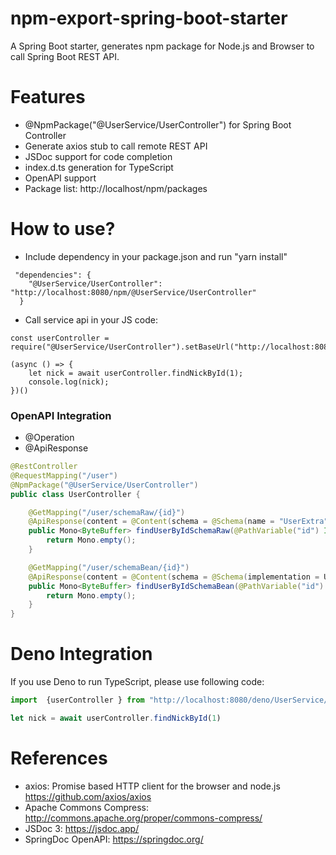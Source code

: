 npm-export-spring-boot-starter
==============================

A Spring Boot starter, generates npm package for Node.js and Browser to call Spring Boot REST API.

# Features

* @NpmPackage("@UserService/UserController") for Spring Boot Controller
* Generate axios stub to call remote REST API
* JSDoc support for code completion
* index.d.ts generation for TypeScript
* OpenAPI support
* Package list: http://localhost/npm/packages

# How to use?

* Include dependency in your package.json and run "yarn install"

```
 "dependencies": {
    "@UserService/UserController": "http://localhost:8080/npm/@UserService/UserController"
  }
```

* Call service api in your JS code:

```
const userController = require("@UserService/UserController").setBaseUrl("http://localhost:8080");

(async () => {
    let nick = await userController.findNickById(1);
    console.log(nick);
})()
```

### OpenAPI Integration

* @Operation
* @ApiResponse

```java
@RestController
@RequestMapping("/user")
@NpmPackage("@UserService/UserController")
public class UserController {

    @GetMapping("/user/schemaRaw/{id}")
    @ApiResponse(content = @Content(schema = @Schema(name = "UserExtra", requiredProperties = {"first: string", "last: string"})))
    public Mono<ByteBuffer> findUserByIdSchemaRaw(@PathVariable("id") Integer id) {
        return Mono.empty();
    }

    @GetMapping("/user/schemaBean/{id}")
    @ApiResponse(content = @Content(schema = @Schema(implementation = User.class)))
    public Mono<ByteBuffer> findUserByIdSchemaBean(@PathVariable("id") Integer id) {
        return Mono.empty();
    }
}
```

# Deno Integration

If you use Deno to run TypeScript, please use following code:

```typescript
import  {userController } from "http://localhost:8080/deno/UserService/mod.ts"

let nick = await userController.findNickById(1)
```

# References

* axios: Promise based HTTP client for the browser and node.js https://github.com/axios/axios
* Apache Commons Compress: http://commons.apache.org/proper/commons-compress/
* JSDoc 3: https://jsdoc.app/
* SpringDoc OpenAPI: https://springdoc.org/
